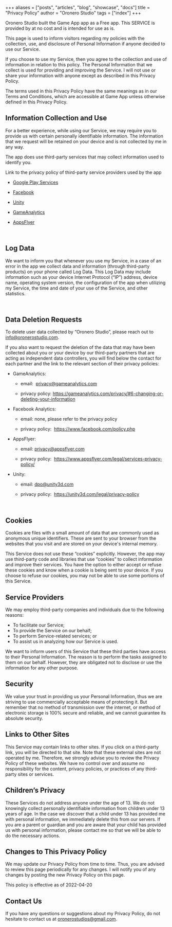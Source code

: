 +++
aliases = ["posts", "articles", "blog", "showcase", "docs"]
title = "Privacy Policy"
author = "Oronero Studio"
tags = ["index"]
+++

Oronero Studio built the Game App app as a Free app. This SERVICE is provided by at no cost and is intended for use as is.

This page is used to inform visitors regarding my policies with the collection, use, and disclosure of Personal Information if anyone decided to use our Service.

If you choose to use my Service, then you agree to the collection and use of information in relation to this policy. The Personal Information that we collect is used for providing and improving the Service. I will not use or share your information with anyone except as described in this Privacy Policy.

The terms used in this Privacy Policy have the same meanings as in our Terms and Conditions, which are accessible at Game App unless otherwise defined in this Privacy Policy.



## ​Information Collection and Use

For a better experience, while using our Service, we may require you to provide us with certain personally identifiable information. The information that we request will be retained on your device and is not collected by me in any way.

The app does use third-party services that may collect information used to identify you.​

Link to the privacy policy of third-party service providers used by the app

- [Google Play Services](https://www.google.com/policies/privacy/)

- [Facebook](https://www.facebook.com/about/privacy/update/printable)

- [Unity](https://unity3d.com/legal/privacy-policy)

- [GameAnalytics](https://gameanalytics.com/privacy)

- [AppsFlyer](https://www.appsflyer.com/legal/services-privacy-policy/)

 

## Log Data​

We want to inform you that whenever you use my Service, in a case of an error in the app we collect data and information (through third-party products) on your phone called Log Data. This Log Data may include information such as your device Internet Protocol (“IP”) address, device name, operating system version, the configuration of the app when utilizing my Service, the time and date of your use of the Service, and other statistics.

​

## Data Deletion Requests​

To delete user data collected by “Oronero Studio”, please reach out to info@oronerostudio.com.

If you also want to request the deletion of the data that may have been collected about you or your device by our third-party partners that are acting as independent data controllers, you will find below the contact for each partner and the link to the relevant section of their privacy policies:

- GameAnalytics:

    - email:  privacy@gameanalytics.com

    - privacy policy:  https://gameanalytics.com/privacy/#6-changing-or-deleting-your-information

- Facebook Analytics:

    - email: none, please refer to the privacy policy

    - privacy policy:  https://www.facebook.com/policy.php

- AppsFlyer:

    - email:  privacy@appsflyer.com

    - privacy policy:  https://www.appsflyer.com/legal/services-privacy-policy/

- Unity:

    - email:  dpo@unity3d.com

    - privacy policy:  https://unity3d.com/legal/privacy-policy

​
## Cookies​

Cookies are files with a small amount of data that are commonly used as anonymous unique identifiers. These are sent to your browser from the websites that you visit and are stored on your device's internal memory.


This Service does not use these “cookies” explicitly. However, the app may use third-party code and libraries that use “cookies” to collect information and improve their services. You have the option to either accept or refuse these cookies and know when a cookie is being sent to your device. If you choose to refuse our cookies, you may not be able to use some portions of this Service.

## Service Providers​

We may employ third-party companies and individuals due to the following reasons:

- To facilitate our Service;
- To provide the Service on our behalf;
- To perform Service-related services; or
- To assist us in analyzing how our Service is used.
 

We want to inform users of this Service that these third parties have access to their Personal Information. The reason is to perform the tasks assigned to them on our behalf. However, they are obligated not to disclose or use the information for any other purpose.

## Security 

We value your trust in providing us your Personal Information, thus we are striving to use commercially acceptable means of protecting it. But remember that no method of transmission over the internet, or method of electronic storage is 100% secure and reliable, and we cannot guarantee its absolute security. 

## Links to Other Sites 

This Service may contain links to other sites. If you click on a third-party link, you will be directed to that site. Note that these external sites are not operated by me. Therefore, we strongly advise you to review the Privacy Policy of these websites. We have no control over and assume no responsibility for the content, privacy policies, or practices of any third-party sites or services.
 
## Children’s Privacy 

These Services do not address anyone under the age of 13. We do not knowingly collect personally identifiable information from children under 13 years of age. In the case we discover that a child under 13 has provided me with personal information, we immediately delete this from our servers. If you are a parent or guardian and you are aware that your child has provided us with personal information, please contact me so that we will be able to do the necessary actions.

## Changes to This Privacy Policy 

We may update our Privacy Policy from time to time. Thus, you are advised to review this page periodically for any changes. I will notify you of any changes by posting the new Privacy Policy on this page.

This policy is effective as of 2022-04-20​

## Contact Us

If you have any questions or suggestions about my Privacy Policy, do not hesitate to contact us at oronerostudios@gmail.com.
